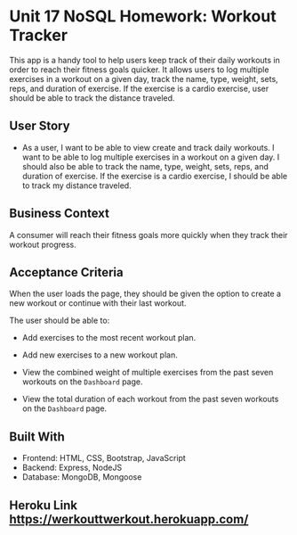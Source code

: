 # Unit 17 NoSQL Homework: Workout Tracker

This app is a handy tool to help users keep track of their daily workouts in order to reach their fitness goals quicker. It allows users to log multiple exercises in a workout on a given day, track the name, type, weight, sets, reps, and duration of exercise. If the exercise is a cardio exercise, user should be able to track the distance traveled.

## User Story

- As a user, I want to be able to view create and track daily workouts. I want to be able to log multiple exercises in a workout on a given day. I should also be able to track the name, type, weight, sets, reps, and duration of exercise. If the exercise is a cardio exercise, I should be able to track my distance traveled.

## Business Context

A consumer will reach their fitness goals more quickly when they track their workout progress.

## Acceptance Criteria

When the user loads the page, they should be given the option to create a new workout or continue with their last workout.

The user should be able to:

- Add exercises to the most recent workout plan.

- Add new exercises to a new workout plan.

- View the combined weight of multiple exercises from the past seven workouts on the `Dashboard` page.

- View the total duration of each workout from the past seven workouts on the `Dashboard` page.

## Built With

- Frontend: HTML, CSS, Bootstrap, JavaScript
- Backend: Express, NodeJS
- Database: MongoDB, Mongoose

## Heroku Link https://werkouttwerkout.herokuapp.com/

